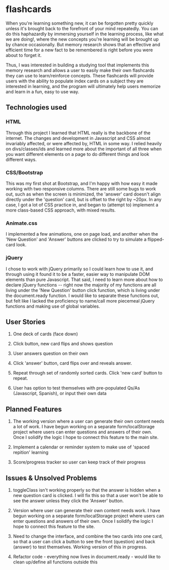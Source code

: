 
# flashcards

When you're learning something new, it can be forgotten pretty quickly unless it's brought back to the forefront of your mind repeatedly. You can do this haphazardly by immersing yourself in the learning process, like what we are doing!, where the new concepts you're learning will be brought up by chance occasionally. But memory research shows that an effective and efficient time for a new fact to be remembered is right before you were about to forget it. 

Thus, I was interested in building a studying tool that implements this memory research and allows a user to easily make their own flashcards they can use to learn/reinforce concepts. These flashcards will provide users with the ability to populate index cards on a subject they are interested in learning, and the program will ultimately help users memorize and learn in a fun, easy to use way.




## Technologies used

### HTML
Through this project I learned that HTML really is the backbone of the internet. The changes and development in Javascript and CSS almost invariably affected, or were affected by, HTML in some way. I relied heavily on divs/classes/ids and learned more about the important of all three when you want different elements on a page to do different things and look different ways.

### CSS/Bootstrap
This was my first shot at Bootstrap, and I'm happy with how easy it made working with two responsive columns. There are still some bugs to work out, such as when the screen is minimized, the 'answer' card doesn't align directly under the 'question' card, but is offset to the right by ~20px. In any case, I got a lot of CSS practice in, and began to (attempt to) implement a more class-based CSS approach, with mixed results.

### Animate.css
I implemented a few animations, one on page load, and another when the 'New Question' and 'Answer' buttons are clicked to try to simulate a flipped-card look.

### jQuery
I chose to work with jQuery primarily so I could learn how to use it, and through using it found it to be a faster, easier way to manipulate DOM elements than pure Javascript. That said, I need to learn more about how to declare jQuery functions -- right now the majority of my functions are all living under the 'New Question' button click function, which is living under the document.ready function. I would like to separate these functions out, but felt like I lacked the proficiency to name/call more piecemeal jQuery functions and making use of global variables.



## User Stories
1. One deck of cards (face down)

2. Click button, new card flips and shows question

3. User answers question on their own

4. Click 'answer' button, card flips over and reveals answer. 

5. Repeat through set of randomly sorted cards. Click 'new card' button to repeat.

6. User has option to test themselves with pre-populated Qs/As (Javascript, Spanish), or input their own data

## Planned Features
1. The working version where a user can generate their own content needs a lot of work. I have begun working on a separate form/localStorage project where users can enter questions and answers of their own. Once I solidify the logic I hope to connect this feature to the main site.

2. Implement a calendar or reminder system to make use of 'spaced repition' learning

3. Score/progress tracker so user can keep track of their progress

## Issues & Unsolved Problems

1. toggleClass isn't working properly so that the answer is hidden when a new question card is clicked. I will fix this so that a user won't be able to see the answer unless they click the 'Answer' button.

2. Version where user can generate their own content needs work. I have begun working on a separate form/localStorage project where users can enter questions and answers of their own. Once I solidify the logic I hope to connect this feature to the site.

3. Need to change the interface, and combine the two cards into one card, so that a user can click a button to see the front (question) and back (answer) to test themselves. Working version of this in progress. 

4. Refactor code - everything now lives in document.ready - would like to clean up/define all functions outside this

